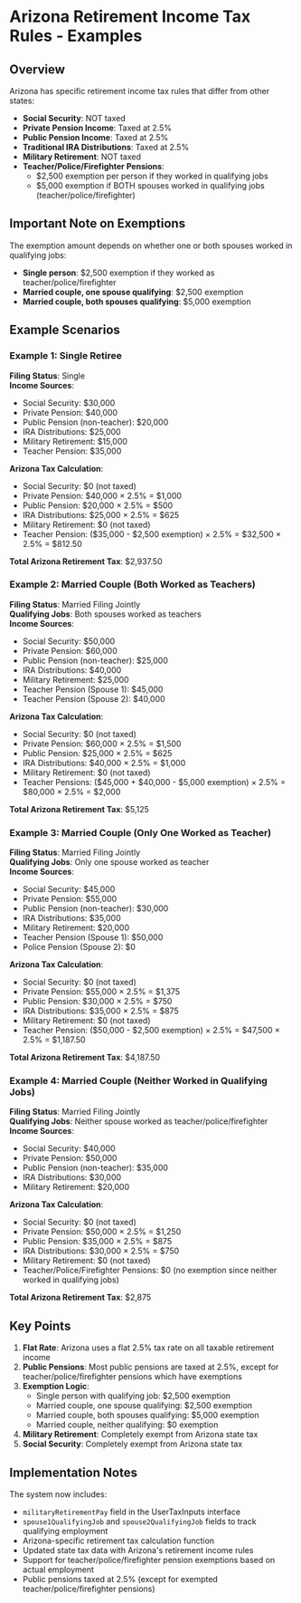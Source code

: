 # Arizona Retirement Income Tax Rules - Examples

## Overview
Arizona has specific retirement income tax rules that differ from other states:

- **Social Security**: NOT taxed
- **Private Pension Income**: Taxed at 2.5%
- **Public Pension Income**: Taxed at 2.5%
- **Traditional IRA Distributions**: Taxed at 2.5%
- **Military Retirement**: NOT taxed
- **Teacher/Police/Firefighter Pensions**: 
  - $2,500 exemption per person if they worked in qualifying jobs
  - $5,000 exemption if BOTH spouses worked in qualifying jobs (teacher/police/firefighter)

## Important Note on Exemptions
The exemption amount depends on whether one or both spouses worked in qualifying jobs:
- **Single person**: $2,500 exemption if they worked as teacher/police/firefighter
- **Married couple, one spouse qualifying**: $2,500 exemption
- **Married couple, both spouses qualifying**: $5,000 exemption

## Example Scenarios

### Example 1: Single Retiree
**Filing Status**: Single  
**Income Sources**:
- Social Security: $30,000
- Private Pension: $40,000
- Public Pension (non-teacher): $20,000
- IRA Distributions: $25,000
- Military Retirement: $15,000
- Teacher Pension: $35,000

**Arizona Tax Calculation**:
- Social Security: $0 (not taxed)
- Private Pension: $40,000 × 2.5% = $1,000
- Public Pension: $20,000 × 2.5% = $500
- IRA Distributions: $25,000 × 2.5% = $625
- Military Retirement: $0 (not taxed)
- Teacher Pension: ($35,000 - $2,500 exemption) × 2.5% = $32,500 × 2.5% = $812.50

**Total Arizona Retirement Tax**: $2,937.50

### Example 2: Married Couple (Both Worked as Teachers)
**Filing Status**: Married Filing Jointly  
**Qualifying Jobs**: Both spouses worked as teachers  
**Income Sources**:
- Social Security: $50,000
- Private Pension: $60,000
- Public Pension (non-teacher): $25,000
- IRA Distributions: $40,000
- Military Retirement: $25,000
- Teacher Pension (Spouse 1): $45,000
- Teacher Pension (Spouse 2): $40,000

**Arizona Tax Calculation**:
- Social Security: $0 (not taxed)
- Private Pension: $60,000 × 2.5% = $1,500
- Public Pension: $25,000 × 2.5% = $625
- IRA Distributions: $40,000 × 2.5% = $1,000
- Military Retirement: $0 (not taxed)
- Teacher Pensions: ($45,000 + $40,000 - $5,000 exemption) × 2.5% = $80,000 × 2.5% = $2,000

**Total Arizona Retirement Tax**: $5,125

### Example 3: Married Couple (Only One Worked as Teacher)
**Filing Status**: Married Filing Jointly  
**Qualifying Jobs**: Only one spouse worked as teacher  
**Income Sources**:
- Social Security: $45,000
- Private Pension: $55,000
- Public Pension (non-teacher): $30,000
- IRA Distributions: $35,000
- Military Retirement: $20,000
- Teacher Pension (Spouse 1): $50,000
- Police Pension (Spouse 2): $0

**Arizona Tax Calculation**:
- Social Security: $0 (not taxed)
- Private Pension: $55,000 × 2.5% = $1,375
- Public Pension: $30,000 × 2.5% = $750
- IRA Distributions: $35,000 × 2.5% = $875
- Military Retirement: $0 (not taxed)
- Teacher Pension: ($50,000 - $2,500 exemption) × 2.5% = $47,500 × 2.5% = $1,187.50

**Total Arizona Retirement Tax**: $4,187.50

### Example 4: Married Couple (Neither Worked in Qualifying Jobs)
**Filing Status**: Married Filing Jointly  
**Qualifying Jobs**: Neither spouse worked as teacher/police/firefighter  
**Income Sources**:
- Social Security: $40,000
- Private Pension: $50,000
- Public Pension (non-teacher): $35,000
- IRA Distributions: $30,000
- Military Retirement: $20,000

**Arizona Tax Calculation**:
- Social Security: $0 (not taxed)
- Private Pension: $50,000 × 2.5% = $1,250
- Public Pension: $35,000 × 2.5% = $875
- IRA Distributions: $30,000 × 2.5% = $750
- Military Retirement: $0 (not taxed)
- Teacher/Police/Firefighter Pensions: $0 (no exemption since neither worked in qualifying jobs)

**Total Arizona Retirement Tax**: $2,875

## Key Points

1. **Flat Rate**: Arizona uses a flat 2.5% tax rate on all taxable retirement income
2. **Public Pensions**: Most public pensions are taxed at 2.5%, except for teacher/police/firefighter pensions which have exemptions
3. **Exemption Logic**: 
   - Single person with qualifying job: $2,500 exemption
   - Married couple, one spouse qualifying: $2,500 exemption
   - Married couple, both spouses qualifying: $5,000 exemption
   - Married couple, neither qualifying: $0 exemption
4. **Military Retirement**: Completely exempt from Arizona state tax
5. **Social Security**: Completely exempt from Arizona state tax

## Implementation Notes

The system now includes:
- `militaryRetirementPay` field in the UserTaxInputs interface
- `spouse1QualifyingJob` and `spouse2QualifyingJob` fields to track qualifying employment
- Arizona-specific retirement tax calculation function
- Updated state tax data with Arizona's retirement income rules
- Support for teacher/police/firefighter pension exemptions based on actual employment
- Public pensions taxed at 2.5% (except for exempted teacher/police/firefighter pensions) 
